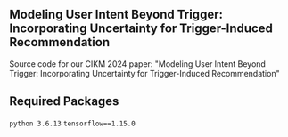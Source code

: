 ## Modeling User Intent Beyond Trigger: Incorporating Uncertainty for Trigger-Induced Recommendation
Source code for our CIKM 2024 paper: "Modeling User Intent Beyond Trigger: Incorporating Uncertainty for Trigger-Induced Recommendation"
## Required Packages
`python 3.6.13`
`tensorflow==1.15.0`